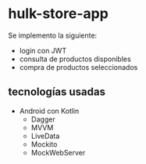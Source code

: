 # hulk-store-app

Se implemento la siguiente:
* login con JWT
* consulta de productos disponibles
* compra de productos seleccionados


## tecnologías usadas
* Android con Kotlin
    * Dagger
    * MVVM
    * LiveData
    * Mockito
    * MockWebServer